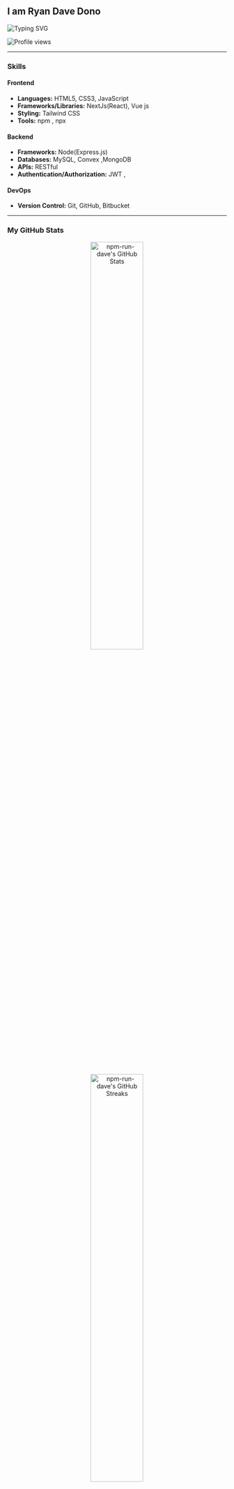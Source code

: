 ## I am Ryan Dave Dono

![Typing SVG](https://readme-typing-svg.herokuapp.com?font=comfortaa&color=268F77&size=24&width=500&lines=Web+Developer;Nice+to+meet+you...)
<br />

![Profile views](https://komarev.com/ghpvc/?username=Dave23x1&color=268F77)

---

### Skills

#### Frontend

- **Languages:** HTML5, CSS3, JavaScript
- **Frameworks/Libraries:** NextJs(React), Vue js
- **Styling:**   Tailwind CSS
- **Tools:** npm , npx

#### Backend

- **Frameworks:** Node(Express.js)
- **Databases:** MySQL, Convex ,MongoDB  
- **APIs:** RESTful
- **Authentication/Authorization:** JWT ,

#### DevOps

- **Version Control:** Git, GitHub, Bitbucket


---

### My GitHub Stats

<p align="center">
  <!-- Main GitHub Stats and Streaks -->
  <img 
    src="https://denvercoder1-github-readme-stats.vercel.app/api/?username=npm-run-dave&rank_icon=github&hide=stars&include_all_commits=true&all_commits=true&count_private=true&show_icons=true&theme=gotham&hide_border=true" 
    alt="npm-run-dave's GitHub Stats" 
    width="49%" 
    style="margin: 0 10px;" 
  />
  <img 
    src="https://streak-stats.demolab.com?user=npm-run-dave&theme=gotham&hide_border=true" 
    alt="npm-run-dave's GitHub Streaks" 
    width="49%" 
    style="margin: 0 10px;" 
  />
</p>

<p align="center">
  <!-- Activity Graph -->
  <img 
    src="https://github-readme-activity-graph.vercel.app/graph?username=npm-run-dave&theme=gotham&hide_border=true&hide_title=false&area=true&custom_title=Contributions" 
    alt="npm-run-dave's GitHub Activity Graph" 
    width="100%" 
    style="margin-top: 20px;" 
  />
</p>

<p align="center">
  <!-- Top Languages -->
  <img 
    src="https://github-readme-stats.vercel.app/api/top-langs/?username=npm-run-dave&theme=vue-dark&show_icons=true&hide_border=true&layout=compact" 
    alt="npm-run-dave's Top Languages" 
    width="60%" 
    style="margin-top: 20px;" 
  />
</p>

